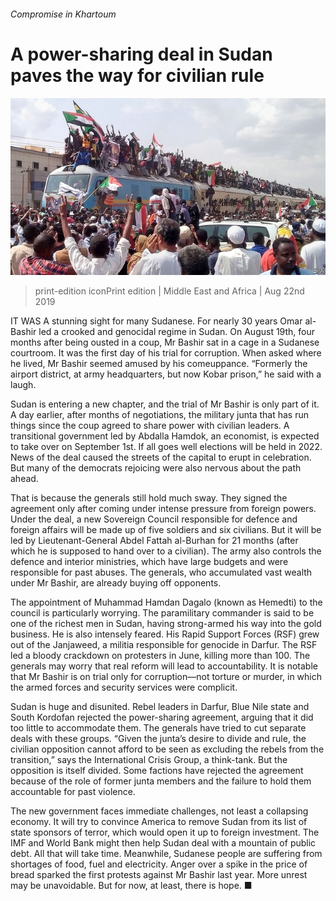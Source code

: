 ###### Compromise in Khartoum

# A power-sharing deal in Sudan paves the way for civilian rule 

![image](images/20190824_MAP004.jpg) 

> print-edition iconPrint edition | Middle East and Africa | Aug 22nd 2019 

IT WAS A stunning sight for many Sudanese. For nearly 30 years Omar al-Bashir led a crooked and genocidal regime in Sudan. On August 19th, four months after being ousted in a coup, Mr Bashir sat in a cage in a Sudanese courtroom. It was the first day of his trial for corruption. When asked where he lived, Mr Bashir seemed amused by his comeuppance. “Formerly the airport district, at army headquarters, but now Kobar prison,” he said with a laugh. 

Sudan is entering a new chapter, and the trial of Mr Bashir is only part of it. A day earlier, after months of negotiations, the military junta that has run things since the coup agreed to share power with civilian leaders. A transitional government led by Abdalla Hamdok, an economist, is expected to take over on September 1st. If all goes well elections will be held in 2022. News of the deal caused the streets of the capital to erupt in celebration. But many of the democrats rejoicing were also nervous about the path ahead. 

That is because the generals still hold much sway. They signed the agreement only after coming under intense pressure from foreign powers. Under the deal, a new Sovereign Council responsible for defence and foreign affairs will be made up of five soldiers and six civilians. But it will be led by Lieutenant-General Abdel Fattah al-Burhan for 21 months (after which he is supposed to hand over to a civilian). The army also controls the defence and interior ministries, which have large budgets and were responsible for past abuses. The generals, who accumulated vast wealth under Mr Bashir, are already buying off opponents. 

The appointment of Muhammad Hamdan Dagalo (known as Hemedti) to the council is particularly worrying. The paramilitary commander is said to be one of the richest men in Sudan, having strong-armed his way into the gold business. He is also intensely feared. His Rapid Support Forces (RSF) grew out of the Janjaweed, a militia responsible for genocide in Darfur. The RSF led a bloody crackdown on protesters in June, killing more than 100. The generals may worry that real reform will lead to accountability. It is notable that Mr Bashir is on trial only for corruption—not torture or murder, in which the armed forces and security services were complicit. 

Sudan is huge and disunited. Rebel leaders in Darfur, Blue Nile state and South Kordofan rejected the power-sharing agreement, arguing that it did too little to accommodate them. The generals have tried to cut separate deals with these groups. “Given the junta’s desire to divide and rule, the civilian opposition cannot afford to be seen as excluding the rebels from the transition,” says the International Crisis Group, a think-tank. But the opposition is itself divided. Some factions have rejected the agreement because of the role of former junta members and the failure to hold them accountable for past violence. 

The new government faces immediate challenges, not least a collapsing economy. It will try to convince America to remove Sudan from its list of state sponsors of terror, which would open it up to foreign investment. The IMF and World Bank might then help Sudan deal with a mountain of public debt. All that will take time. Meanwhile, Sudanese people are suffering from shortages of food, fuel and electricity. Anger over a spike in the price of bread sparked the first protests against Mr Bashir last year. More unrest may be unavoidable. But for now, at least, there is hope. ■ 

